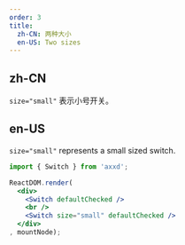 ```yaml
---
order: 3
title:
  zh-CN: 两种大小
  en-US: Two sizes
---
```


## zh-CN

`size="small"` 表示小号开关。

## en-US

`size="small"` represents a small sized switch.

````jsx
import { Switch } from 'axxd';

ReactDOM.render(
  <div>
    <Switch defaultChecked />
    <br />
    <Switch size="small" defaultChecked />
  </div>
, mountNode);
````
